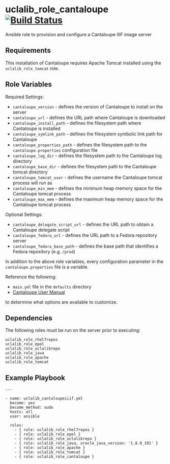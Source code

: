 uclalib_role_cantaloupe &nbsp;[![Build Status](https://travis-ci.org/UCLALibrary/uclalib_role_cantaloupe.svg?branch=master)](https://travis-ci.org/UCLALibrary/uclalib_role_cantaloupe)
=========

Ansible role to provision and configure a Cantaloupe IIIF image server

Requirements
------------

This installation of Cantaloupe requires Apache Tomcat installed using the `uclalib_role_tomcat` role.

Role Variables
--------------
Required Settings:
* `cantaloupe_version` - defines the version of Cantaloupe to install on the server
* `cantaloupe_url` - defines the URL path where Cantaloupe is downloaded
* `cantaloupe_install_path` - defines the filesystem path where Cantaloupe is installed
* `cantaloupe_symlink_path` - defines the filesystem symbolic link path for Cantaloupe
* `cantaloupe_properties_path` - defines the filesystem path to the `cantaloupe.properties` configuration file
* `cantaloupe_log_dir` - defines the filesystem path to the Cantaloupe log directory
* `cantaloupe_base_dir` - defines the filesystem path to the Cantaloupe tomcat directory
* `cantaloupe_tomcat_user` - defines the username the Cantaloupe tomcat process will run as
* `cantaloupe_min_mem` - defines the minimum heap memory space for the Cantaloupe tomcat process
* `cantaloupe_max_mem` - defines the maximum heap memory space for the Cantaloupe tomcat process

Optional Settings:
* `cantaloupe_delegate_script_url` - defines the URL path to obtain a Cantaloupe delegate script
* `cantaloupe_fedora_url` - defines the URL path to a Fedora repository server
* `cantaloupe_fedora_base_path` - defines the base path that identifies a Fedora repository (e.g. `/prod`)

In addition to the above role variables, every configuration parameter in the `cantaloupe.properties` file is a variable.

Reference the following:

* `main.yml` file in the `defaults` directory
* [Cantaloupe User Manual](https://medusa-project.github.io/cantaloupe/manual/4.0/getting-started.html)

to determine what options are available to customize.


Dependencies
------------

The following roles must be run on the server prior to executing:

```
uclalib_role_rhel7repos
uclalib_role_epel
uclalib_role_uclalibrepo
uclalib_role_java
uclalib_role_apache
uclalib_role_tomcat
```

Example Playbook
----------------
```
---

- name: uclalib_cantaloupeiiif.yml
  become: yes
  become_method: sudo
  hosts: all
  user: ansible

  roles:
    - { role: uclalib_role_rhel7repos }
    - { role: uclalib_role_epel }
    - { role: uclalib_role_uclalibrepo }
    - { role: uclalib_role_java, oracle_java_version: '1.8.0_191' }
    - { role: uclalib_role_apache }
    - { role: uclalib_role_tomcat }
    - { role: uclalib_role_cantaloupe }
```

